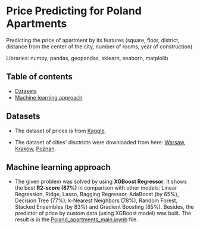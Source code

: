 # Price Predicting for Poland Apartments

Predicting the price of apartment by its features (square, floor, district, distance from the center of the city, number of rooms, year of construction)

Libraries: numpy, pandas, geopandas, sklearn, seaborn, matplolib


## Table of contents
- [Datasets](#datasets)
- [Machine learning approach](#machine-learning-approach)


## Datasets

- The dataset of prices is from [Kaggle](https://www.kaggle.com/datasets/dawidcegielski/house-prices-in-poland). 

- The dataset of cities' disctricts were downloaded from here: [Warsaw](https://github.com/andilabs/warszawa-dzielnice-geojson), [Krakow](https://github.com/andilabs/krakow-dzielnice-geojson), [Poznan](https://sip.poznan.pl/sip/dzielnice/get_dzielnice).


## Machine learning approach

- The given problem was solved by using **XGBoost Regressor**. It shows the best **R2-score (87%)** in comparison with other models: Linear Regression, Ridge, Lasso, Bagging Regressor, AdaBoost (by 65%), Decision Tree (77%), k-Nearest Neighbors (78%), Random Forest, Stacked Ensembles (by 83%) and Gradient Boosting (85%). Besides, the predictor of price by custom data (using XGBoost model) was built. The result is in the [Poland_apartments_main.ipynb](https://github.com/am-tropin/poland-apartment-prices/blob/main/Poland_apartments_main.ipynb) file.
